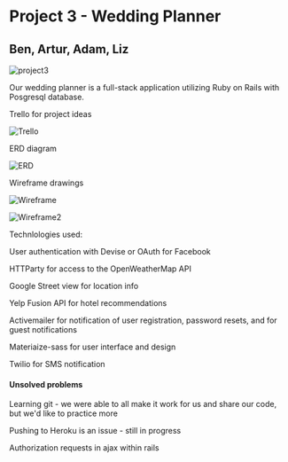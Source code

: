 # Project 3 - Wedding Planner
## Ben, Artur, Adam, Liz


![project3](https://i.imgur.com/ZSJMXns.png)

Our wedding planner is a full-stack application utilizing Ruby on Rails with Posgresql database.

Trello for project ideas

![Trello](https://i.imgur.com/6inSW5W.png)

ERD diagram

![ERD](https://i.imgur.com/5CafcEP.png)

Wireframe drawings

![Wireframe](https://i.imgur.com/YPn7W5L.jpg)

![Wireframe2](https://i.imgur.com/LZgKjkL.jpg)

Technlologies used:

User authentication with Devise or OAuth for Facebook

HTTParty for access to the OpenWeatherMap API

Google Street view for location info

Yelp Fusion API for hotel recommendations

Activemailer for notification of user registration, password resets, and for guest notifications 

Materiaize-sass for user interface and design

Twilio for SMS notification


#### Unsolved problems
Learning git - we were able to all make it work for us and share our code, but we'd like to practice more

Pushing to Heroku is an issue - still in progress

Authorization requests in ajax within rails
